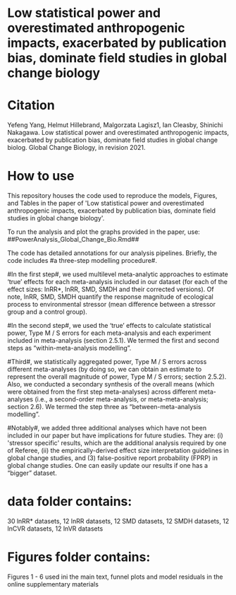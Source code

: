 # Low statistical power and overestimated anthropogenic impacts, exacerbated by publication bias, dominate field studies in global change biology

# Citation
Yefeng Yang, Helmut Hillebrand, Malgorzata Lagisz1, Ian Cleasby, Shinichi Nakagawa. Low statistical power and overestimated anthropogenic impacts, exacerbated by publication bias, dominate field studies in global change biolog. Global Change Biology, in revision 2021.

# How to use
This repository houses the code used to reproduce the models, Figures, and Tables in the paper of 'Low statistical power and overestimated anthropogenic impacts, exacerbated by publication bias, dominate field studies in global change biology'.

To run the analysis and plot the graphs provided in the paper, use: 
##PowerAnalysis_Global_Change_Bio.Rmd##

The code has detailed annotations for our analysis pipelines. Briefly, the code includes #a three-step modelling procedure#.

#In the first step#, we used multilevel meta-analytic approaches to estimate ‘true’ effects for each meta-analysis included in our dataset (for each of the effect sizes: lnRR*, lnRR, SMD, SMDH and their corrected versions). Of note, lnRR, SMD, SMDH quantify the response magnitude of ecological process to environmental stressor (mean difference between a stressor group and a control group).

#In the second step#, we used the ‘true’ effects to calculate statistical power, Type M / S errors for each meta-analysis and each experiment included in meta-analysis (section 2.5.1). We termed the first and second steps as “within-meta-analysis modelling”. 

#Third#, we statistically aggregated power, Type M / S errors across different meta-analyses (by doing so, we can obtain an estimate to represent the overall magnitude of power, Type M / S errors; section 2.5.2). Also, we conducted a secondary synthesis of the overall means (which were obtained from the first step meta-analyses) across different meta-analyses (i.e., a second-order meta-analysis, or meta-meta-analysis; section 2.6). We termed the step three as “between-meta-analysis modelling”.

#Notably#, we added three additional analyses which have not been included in our paper but have implications for future studies. They are: (i) 'stressor specific' results, which are the additional analysis required by one of Referee, (ii) the empirically-derived effect size interpretation guidelines in global change studies, and (3) false-positive report probability (FPRP) in global change studies. One can easily update our results if one has a “bigger” dataset. 

# data folder contains:
30 lnRR* datasets, 12 lnRR datasets, 12 SMD datasets, 12 SMDH datasets, 12 lnCVR datasets, 12 lnVR datasets

# Figures folder contains:
Figures 1 - 6 used ini the main text, funnel plots and model residuals in the online supplementary materials

